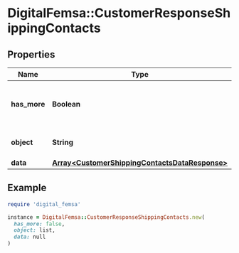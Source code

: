 # DigitalFemsa::CustomerResponseShippingContacts

## Properties

| Name | Type | Description | Notes |
| ---- | ---- | ----------- | ----- |
| **has_more** | **Boolean** | Indicates if there are more pages to be requested |  |
| **object** | **String** | Object type, in this case is list |  |
| **data** | [**Array&lt;CustomerShippingContactsDataResponse&gt;**](CustomerShippingContactsDataResponse.md) |  | [optional] |

## Example

```ruby
require 'digital_femsa'

instance = DigitalFemsa::CustomerResponseShippingContacts.new(
  has_more: false,
  object: list,
  data: null
)
```


